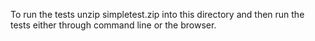 To run the tests unzip simpletest.zip into this directory and then run the tests either through command line or the browser.